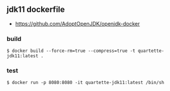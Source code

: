 ## jdk11 dockerfile

* https://github.com/AdoptOpenJDK/openjdk-docker

### build
```
$ docker build --force-rm=true --compress=true -t quartette-jdk11:latest .
```

### test
```
$ docker run -p 8080:8080 -it quartette-jdk11:latest /bin/sh
```